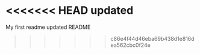 <<<<<<< HEAD
updated
=======
My first readme
updated README
>>>>>>> c86e4f44d46eba69b438d1e816dea562cbc0f24e
